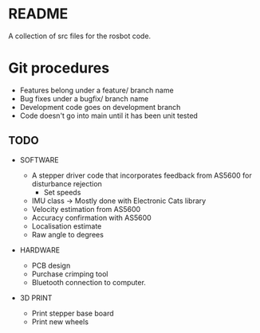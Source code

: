 # README

A collection of src files for the rosbot code. 

# Git procedures
- Features belong under a feature/ branch name
- Bug fixes under a bugfix/ branch name
- Development code goes on development branch 
- Code doesn't go into main until it has been unit tested

## TODO
- SOFTWARE
  - A stepper driver code that incorporates feedback from AS5600 for disturbance rejection
    - Set speeds
  - IMU class -> Mostly done with Electronic Cats library
  - Velocity estimation from AS5600
  - Accuracy confirmation with AS5600
  - Localisation estimate
  - Raw angle to degrees
- HARDWARE
  - PCB design
  - Purchase crimping tool
  - Bluetooth connection to computer. 

- 3D PRINT  
  - Print stepper base board
  - Print new wheels 
  
